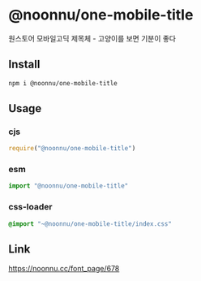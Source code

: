 # @noonnu/one-mobile-title
원스토어 모바일고딕 제목체 - 고양이를 보면 기분이 좋다

## Install
```sh
npm i @noonnu/one-mobile-title
```
## Usage
### cjs
```js
require("@noonnu/one-mobile-title")
```
### esm
```js
import "@noonnu/one-mobile-title"
```
### css-loader
```css
@import "~@noonnu/one-mobile-title/index.css"
```

## Link
https://noonnu.cc/font_page/678